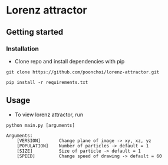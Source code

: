 # Lorenz attractor

## Getting started

### Installation
- Clone repo and install dependencies with pip
```
git clone https://github.com/poonchoi/lorenz-attractor.git
```
```
pip install -r requirements.txt
```
## Usage
- To view lorenz attractor, run
```
python main.py [arguments]
```
```
Arguments:
    [VERSION]       Change plane of image -> xy, xz, yz
    [POPULATION]    Number of particles -> default = 1
    [SIZE]          Size of particle -> default = 1
    [SPEED]         Change speed of drawing -> default = 60
```
